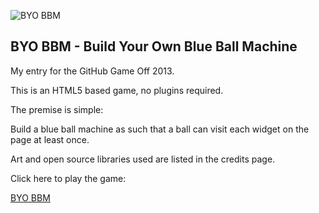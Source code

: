 ![BYO BBM](http://www.madmarcel.github.io/byobbm/images/media/thumbnail-200x200.png)

## BYO BBM - Build Your Own Blue Ball Machine

My entry for the GitHub Game Off 2013.

This is an HTML5 based game, no plugins required.


The premise is simple:

Build a blue ball machine as such that a ball can visit each widget on the page at least once.

Art and open source libraries used are listed in the credits page.

Click here to play the game:

[BYO BBM](http://www.madmarcel.github.io/byobbm/)



